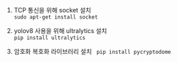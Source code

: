 1. TCP 통신을 위해 socket 설치     
  ```sudo apt-get install socket ```   
         
2. yolov8 사용을 위해 ultralytics 설치       
  ``` pip install ultralytics ```      

3. 암호화 복호화 라이브러리 설치 
  ``` pip install pycryptodome```
